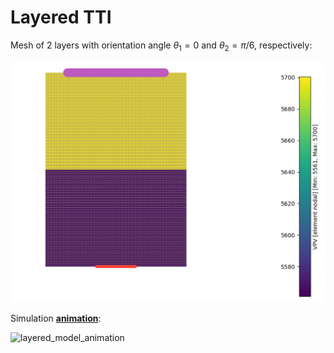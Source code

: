 # Layered TTI

Mesh of 2 layers with orientation angle $\theta_1 = 0$ and $\theta_2 = \pi/6$, respectively: 

![layered_mesh](image/mesh_2layers.png)

Simulation [**animation**](image/2_layers.gif):

![layered_model_animation](image/2_layers.gif)
